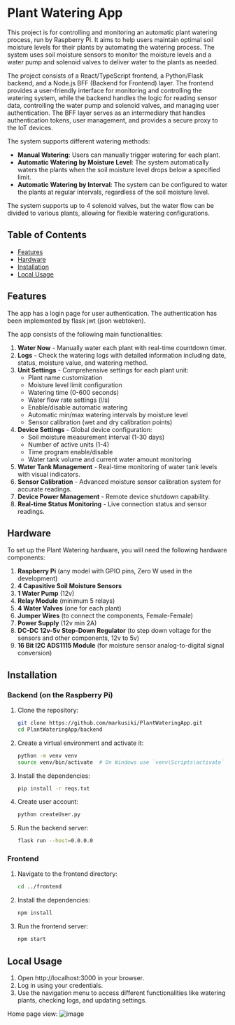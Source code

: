 # Plant Watering App

This project is for controlling and monitoring an automatic plant watering process, run by Raspberry Pi. It aims to help users maintain optimal soil moisture levels for their plants by automating the watering process. The system uses soil moisture sensors to monitor the moisture levels and a water pump and solenoid valves to deliver water to the plants as needed.

The project consists of a React/TypeScript frontend, a Python/Flask backend, and a Node.js BFF (Backend for Frontend) layer. The frontend provides a user-friendly interface for monitoring and controlling the watering system, while the backend handles the logic for reading sensor data, controlling the water pump and solenoid valves, and managing user authentication. The BFF layer serves as an intermediary that handles authentication tokens, user management, and provides a secure proxy to the IoT devices.

The system supports different watering methods:
- **Manual Watering**: Users can manually trigger watering for each plant.
- **Automatic Watering by Moisture Level**: The system automatically waters the plants when the soil moisture level drops below a specified limit.
- **Automatic Watering by Interval**: The system can be configured to water the plants at regular intervals, regardless of the soil moisture level.

The system supports up to 4 solenoid valves, but the water flow can be divided to various plants, allowing for flexible watering configurations.

## Table of Contents

- [Features](#features)
- [Hardware](#hardware)
- [Installation](#installation)
- [Local Usage](#local-usage)

## Features

The app has a login page for user authentication. The authentication has been implemented by flask jwt (json webtoken).

The app consists of the following main functionalities:

1. **Water Now** - Manually water each plant with real-time countdown timer.
2. **Logs** - Check the watering logs with detailed information including date, status, moisture value, and watering method.
3. **Unit Settings** - Comprehensive settings for each plant unit:
   - Plant name customization
   - Moisture level limit configuration
   - Watering time (0-600 seconds)
   - Water flow rate settings (l/s)
   - Enable/disable automatic watering
   - Automatic min/max watering intervals by moisture level
   - Sensor calibration (wet and dry calibration points)
4. **Device Settings** - Global device configuration:
   - Soil moisture measurement interval (1-30 days)
   - Number of active units (1-4)
   - Time program enable/disable
   - Water tank volume and current water amount monitoring
5. **Water Tank Management** - Real-time monitoring of water tank levels with visual indicators.
6. **Sensor Calibration** - Advanced moisture sensor calibration system for accurate readings.
7. **Device Power Management** - Remote device shutdown capability.
8. **Real-time Status Monitoring** - Live connection status and sensor readings.

## Hardware

To set up the Plant Watering hardware, you will need the following hardware components:

1. **Raspberry Pi** (any model with GPIO pins, Zero W used in the development)
2. **4 Capasitive Soil Moisture Sensors**
3. **1 Water Pump** (12v)
4. **Relay Module** (minimum 5 relays)
5. **4 Water Valves** (one for each plant)
6. **Jumper Wires** (to connect the components, Female-Female)
7. **Power Supply** (12v min 2A)
8. **DC-DC 12v-5v Step-Down Regulator** (to step down voltage for the sensors and other components, 12v to 5v)
9. **16 Bit I2C ADS1115 Module** (for moisture sensor analog-to-digital signal conversion)

## Installation

### Backend (on the Raspberry Pi)

1. Clone the repository:

   ```sh
   git clone https://github.com/markusiki/PlantWateringApp.git
   cd PlantWateringApp/backend
   ```

2. Create a virtual environment and activate it:

   ```sh
   python -m venv venv
   source venv/bin/activate  # On Windows use `venv\Scripts\activate`
   ```

3. Install the dependencies:

   ```sh
   pip install -r reqs.txt
   ```

4. Create user account:

   ```sh
   python createUser.py
   ```

5. Run the backend server:
   ```sh
   flask run --host=0.0.0.0
   ```

### Frontend

1. Navigate to the frontend directory:

   ```sh
   cd ../frontend
   ```

2. Install the dependencies:

   ```sh
   npm install
   ```

3. Run the frontend server:
   ```sh
   npm start
   ```

## Local Usage

1. Open http://localhost:3000 in your browser.
2. Log in using your credentials.
3. Use the navigation menu to access different functionalities like watering plants, checking logs, and updating settings.

Home page view:
![image](https://github.com/user-attachments/assets/8c6807a9-4efe-4c08-a5e3-c6095f0aa616)

